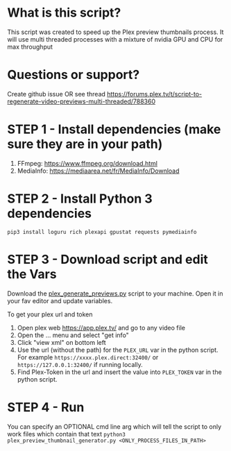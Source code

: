 # What is this script?
This script was created to speed up the Plex preview thumbnails process.
It will use multi threaded processes with a mixture of nvidia GPU and CPU for max throughput

# Questions or support?
Create github issue OR see thread https://forums.plex.tv/t/script-to-regenerate-video-previews-multi-threaded/788360

# STEP 1 - Install dependencies (make sure they are in your path)
1. FFmpeg: https://www.ffmpeg.org/download.html
2. MediaInfo: https://mediaarea.net/fr/MediaInfo/Download

# STEP 2 - Install Python 3 dependencies
```
pip3 install loguru rich plexapi gpustat requests pymediainfo
```

# STEP 3 - Download script and edit the Vars
Download the [plex_generate_previews.py](https://raw.githubusercontent.com/stevezau/plex_generate_vid_previews/main/plex_generate_previews.py) script to your machine. Open it in your fav editor and update variables.

To get your plex url and token
1. Open plex web https://app.plex.tv/ and go to any video file
2. Open the ... menu and select "get info"
3. Click "view xml" on bottom left
4. Use the url (without the path) for the `PLEX_URL` var in the python script. For example `https://xxxx.plex.direct:32400/` or `https://127.0.0.1:32400/` if running locally.
5. Find Plex-Token in the url and insert the value into `PLEX_TOKEN` var in the python script.

# STEP 4 - Run
You can specify an OPTIONAL cmd line arg which will tell the script to only work files which contain that text
`python3 plex_preview_thumbnail_generator.py <ONLY_PROCESS_FILES_IN_PATH>`
